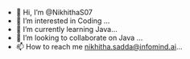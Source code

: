 - 👋 Hi, I’m @NikhithaS07
- 👀 I’m interested in Coding ...
- 🌱 I’m currently learning Java...
- 💞️ I’m looking to collaborate on Java ...
- 📫 How to reach me nikhitha.sadda@infomind.ai...


<!---
NikhithaS07/NikhithaS07 is a ✨ special ✨ repository because its `README.md` (this file) appears on your GitHub profile.
You can click the Preview link to take a look at your changes.
--->
